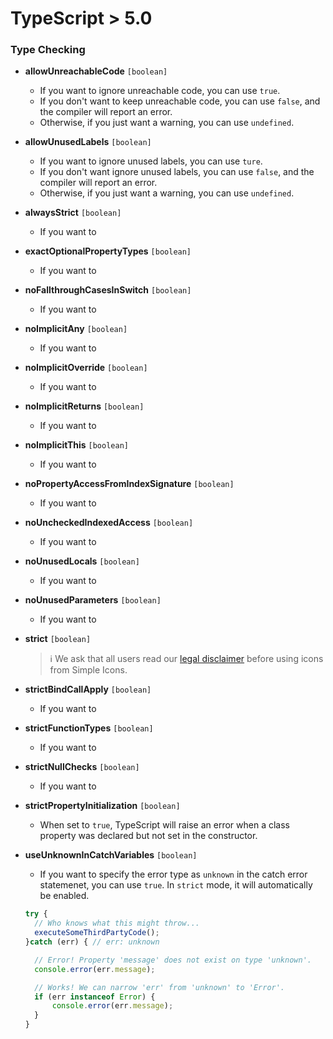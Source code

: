 # TypeScript > 5.0

### Type Checking

- **allowUnreachableCode**  `[boolean]`
  - If you want to ignore unreachable code, you can use `true`.
  - If you don't want to keep unreachable code, you can use `false`, and the compiler will report an error.
  - Otherwise, if you just want a warning, you can use `undefined`.

- **allowUnusedLabels** `[boolean]`
  - If you want to ignore unused labels, you can use `ture`.
  - If you don't want ignore unused labels, you can use `false`, and the compiler will report an error.
  - Otherwise, if you just want a warning, you can use `undefined`.
  

- **alwaysStrict** `[boolean]`
  - If you want to 
 
- **exactOptionalPropertyTypes** `[boolean]`
  - If you want to 
  
- **noFallthroughCasesInSwitch** `[boolean]`
  - If you want to 
  
- **noImplicitAny** `[boolean]`
  - If you want to

- **noImplicitOverride** `[boolean]`
  - If you want to
  
- **noImplicitReturns** `[boolean]`
  - If you want to
  
- **noImplicitThis** `[boolean]`
  - If you want to
  
- **noPropertyAccessFromIndexSignature** `[boolean]`
  - If you want to 
  
- **noUncheckedIndexedAccess** `[boolean]`
  - If you want to 
  
- **noUnusedLocals** `[boolean]`
  - If you want to 
  
- **noUnusedParameters** `[boolean]`
  - If you want to
   
- **strict** `[boolean]`
  > :information_source: We ask that all users read our [legal disclaimer](./DISCLAIMER.md) before using icons from Simple Icons.
  
- **strictBindCallApply** `[boolean]`
  - If you want to 
  
- **strictFunctionTypes** `[boolean]`
  - If you want to 
  
- **strictNullChecks** `[boolean]`
  - If you want to 
  
- **strictPropertyInitialization** `[boolean]`
  - When set to `true`, TypeScript will raise an error when a class property was declared but not set in the constructor. 
  
- **useUnknownInCatchVariables** `[boolean]`
  - If you want to specify the error type as `unknown` in the catch error statemenet, you can use `true`. In `strict` mode, it will automatically be enabled.
  ```js
  try {
    // Who knows what this might throw...
    executeSomeThirdPartyCode();
  }catch (err) { // err: unknown

    // Error! Property 'message' does not exist on type 'unknown'.
    console.error(err.message);

    // Works! We can narrow 'err' from 'unknown' to 'Error'.
    if (err instanceof Error) {
        console.error(err.message);
    }
  }
  ```